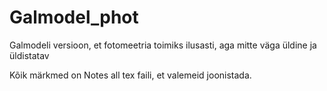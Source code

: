 # Galmodel_phot
Galmodeli versioon, et fotomeetria toimiks ilusasti, aga mitte väga üldine ja üldistatav

Kõik märkmed on Notes all tex faili, et valemeid joonistada.
